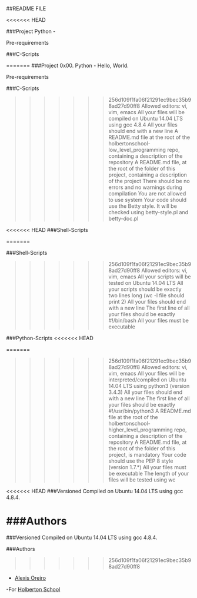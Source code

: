 ##README FILE

<<<<<<< HEAD

###Project  Python - 


Pre-requirements 


###C-Scripts

=======
###Project 0x00. Python - Hello, World.

Pre-requirements 

###C-Scripts


>>>>>>> 256d109f1fa06f21291ec9bec35b98ad27d90ff8
Allowed editors: vi, vim, emacs
All your files will be compiled on Ubuntu 14.04 LTS using gcc 4.8.4
All your files should end with a new line
A README.md file at the root of the holbertonschool-low_level_programming repo, containing a description of the repository
A README.md file, at the root of the folder of this project, containing a description of the project
There should be no errors and no warnings during compilation
You are not allowed to use system
Your code should use the Betty style. It will be checked using betty-style.pl and betty-doc.pl

<<<<<<< HEAD
###Shell-Scripts

=======

###Shell-Scripts
>>>>>>> 256d109f1fa06f21291ec9bec35b98ad27d90ff8
	Allowed editors: vi, vim, emacs
	All your scripts will be tested on Ubuntu 14.04 LTS
	All your scripts should be exactly two lines long (wc -l file should print 2)
	All your files should end with a new line
	The first line of all your files should be exactly #!/bin/bash
	All your files must be executable


###Python-Scripts
<<<<<<< HEAD

=======
>>>>>>> 256d109f1fa06f21291ec9bec35b98ad27d90ff8
	Allowed editors: vi, vim, emacs
	All your files will be interpreted/compiled on Ubuntu 14.04 LTS using python3 (version 3.4.3)
	All your files should end with a new line
	The first line of all your files should be exactly #!/usr/bin/python3
	A README.md file at the root of the holbertonschool-higher_level_programming repo, containing a description of the repository
	A README.md file, at the root of the folder of this project, is mandatory
	Your code should use the PEP 8 style (version 1.7.*)
	All your files must be executable
	The length of your files will be tested using wc

<<<<<<< HEAD
###Versioned 
Compiled on Ubuntu 14.04 LTS using gcc 4.8.4.

###Authors 
=======

###Versioned 
Compiled on Ubuntu 14.04 LTS using gcc 4.8.4.


###Authors 

>>>>>>> 256d109f1fa06f21291ec9bec35b98ad27d90ff8
- [Alexis Oreiro](https://github.com/alexoreiro)

-For [Holberton School](https://www.holbertonschool.com/uy)
